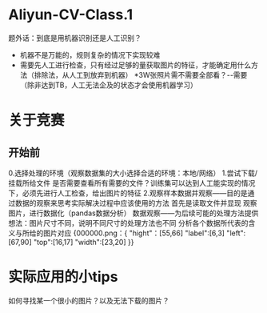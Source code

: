 # Aliyun-CV-Class.1
题外话：到底是用机器识别还是人工识别？
* 机器不是万能的，规则复杂的情况下实现较难
* 需要先人工进行检查，只有经过足够的量获取图片的特征，才能确定用什么方法（排除法，从人工到放弃到机器）
*3W张照片需不需要全部看？--需要（除非达到TB，人工无法企及的状态才会使用机器学习）

# 关于竞赛
## 开始前

0.选择处理的环境（观察数据集的大小选择合适的环境：本地/网络）
  1.尝试下载/挂载所给文件
  是否需要查看所有需要的文件？训练集可以达到人工能实现的情况下，必须先进行人工检查，给出图片的特征
  2.观察样本数据并观察——目的是通过数据的观察来思考实际解决过程中应该使用的方法
    首先是读取文件并显现
    观察图片，进行数据化（pandas数据分析）
    数据观察——为后续可能的处理方法提供想法：图片尺寸不同，说明不同尺寸的处理方法也不同
    分析各个数据所代表的含义与所给的图片对应
  {000000.png：{
  "hight"：[55,66] 
  "label":[6,3]
  "left":[67,90]
  "top":[16,17]
  "width":[23,20]
  }}
# 实际应用的小tips
  如何寻找某一个很小的图片？以及无法下载的图片？
